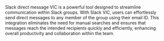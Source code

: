 Slack direct message VIC is a powerful tool designed to streamline communication within Slack groups. With Slack VIC, users can effortlessly send direct messages to any member of the group using their email ID. This integration eliminates the need for manual searches and ensures that messages reach the intended recipients quickly and efficiently, enhancing overall productivity and collaboration within the team. 